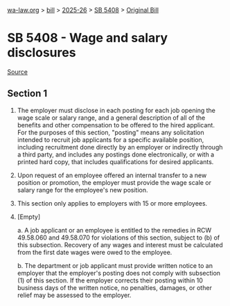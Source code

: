 [wa-law.org](/) > [bill](/bill/) > [2025-26](/bill/2025-26/) > [SB 5408](/bill/2025-26/sb/5408/) > [Original Bill](/bill/2025-26/sb/5408/1/)

# SB 5408 - Wage and salary disclosures

[Source](http://lawfilesext.leg.wa.gov/biennium/2025-26/Pdf/Bills/Senate%20Bills/5408.pdf)

## Section 1
1. The employer must disclose in each posting for each job opening the wage scale or salary range, and a general description of all of the benefits and other compensation to be offered to the hired applicant. For the purposes of this section, "posting" means any solicitation intended to recruit job applicants for a specific available position, including recruitment done directly by an employer or indirectly through a third party, and includes any postings done electronically, or with a printed hard copy, that includes qualifications for desired applicants.

2. Upon request of an employee offered an internal transfer to a new position or promotion, the employer must provide the wage scale or salary range for the employee's new position.

3. This section only applies to employers with 15 or more employees.

4. [Empty]

    a. A job applicant or an employee is entitled to the remedies in RCW 49.58.060 and 49.58.070 for violations of this section, subject to (b) of this subsection. Recovery of any wages and interest must be calculated from the first date wages were owed to the employee.

    b. The department or job applicant must provide written notice to an employer that the employer's posting does not comply with subsection (1) of this section. If the employer corrects their posting within 10 business days of the written notice, no penalties, damages, or other relief may be assessed to the employer.
